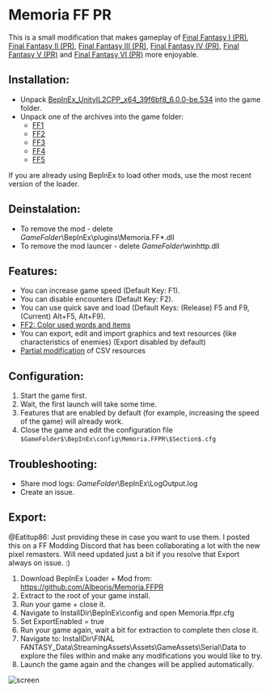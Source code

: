 # Memoria FF PR
This is a small modification that makes gameplay of [Final Fantasy I (PR)](https://store.steampowered.com/app/1173770/FINAL_FANTASY/), [Final Fantasy II (PR)](https://store.steampowered.com/app/1173780/FINAL_FANTASY_II/), [Final Fantasy III (PR)](https://store.steampowered.com/app/1173790/FINAL_FANTASY_III/), [Final Fantasy IV (PR)](https://store.steampowered.com/app/1173800/FINAL_FANTASY_IV/), [Final Fantasy V (PR)](https://store.steampowered.com/app/1173810/FINAL_FANTASY_V/) and [Final Fantasy VI (PR)](https://store.steampowered.com/app/1173820/FINAL_FANTASY_VI/) more enjoyable. 

## Installation:
- Unpack [BepInEx_UnityIL2CPP_x64_39f6bf8_6.0.0-be.534](https://github.com/Albeoris/Memoria.FFPR/releases/download/v2022.01.05/BepInEx_UnityIL2CPP_x64_39f6bf8_6.0.0-be.534.zip) into the game folder.
- Unpack one of the archives into the game folder:
    - [FF1](https://github.com/Albeoris/Memoria.FFPR/releases/download/v2022.01.24/FF1_v2022.01.24.zip)
    - [FF2](https://github.com/Albeoris/Memoria.FFPR/releases/download/v2022.01.24/FF2_v2022.01.24.zip)
    - [FF3](https://github.com/Albeoris/Memoria.FFPR/releases/download/v2022.01.24/FF3_v2022.01.24.zip)
    - [FF4](https://github.com/Albeoris/Memoria.FFPR/releases/download/v2022.01.24/FF4_v2022.01.24.zip)
    - [FF5](https://github.com/Albeoris/Memoria.FFPR/releases/download/v2022.01.24/FF5_v2022.01.24.zip)

If you are already using BepInEx to load other mods, use the most recent version of the loader.

## Deinstalation:
- To remove the mod - delete $GameFolder$\BepInEx\plugins\Memoria.FF*.dll
- To remove the mod launcer - delete $GameFolder$\winhttp.dll

## Features:

- You can increase game speed (Default Key: F1).
- You can disable encounters (Default Key: F2).
- You can use quick save and load (Default Keys: (Release) F5 and F9, (Current) Alt+F5, Alt+F9).
- [FF2: Color used words and items](https://github.com/Albeoris/Memoria.FFPR/wiki/Features-FF2-Color-Secret-Words-and-Key-Items)
- You can export, edit and import graphics and text resources (like characteristics of enemies) (Export disabled by default)
- [Partial modification](https://github.com/Albeoris/Memoria.FFPR/wiki/Features-Mods) of CSV resources

## Configuration:

1. Start the game first.
2. Wait, the first launch will take some time.
3. Features that are enabled by default (for example, increasing the speed of the game) will already work.
4. Close the game and edit the configuration file `$GameFolder$\BepInEx\config\Memoria.FFPR\$Section$.cfg`

## Troubleshooting:

- Share mod logs: $GameFolder$\BepInEx\LogOutput.log
- Create an issue.

## Export:

@Eatitup86:
Just providing these in case you want to use them. I posted this on a FF Modding Discord that has been collaborating a lot with the new pixel remasters. Will need updated just a bit if you resolve that Export always on issue. :)

1. Download BepInEx Loader + Mod from: https://github.com/Albeoris/Memoria.FFPR
2. Extract to the root of your game install.
3. Run your game + close it.
4. Navigate to InstallDir\BepInEx\config and open Memoria.ffpr.cfg
5. Set ExportEnabled = true
6. Run your game again, wait a bit for extraction to complete then close it.
7. Navigate to: InstallDir\FINAL FANTASY_Data\StreamingAssets\Assets\GameAssets\Serial\Data to explore the files within and make any modifications you would like to try.
8. Launch the game again and the changes will be applied automatically.


![screen](https://i.imgur.com/1IrVylI.png)
